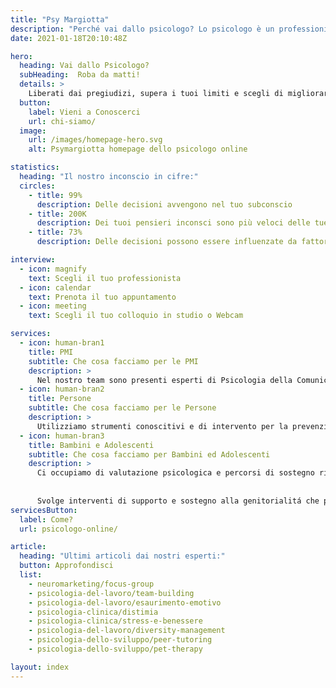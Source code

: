 ```yaml
---
title: "Psy Margiotta"
description: "Perché vai dallo psicologo? Lo psicologo è un professionista del benessere psicofisico, qualificato nel fornire supporto in presenza o a distanza."
date: 2021-01-18T20:10:48Z

hero: 
  heading: Vai dallo Psicologo?
  subHeading:  Roba da matti!
  details: >
    Liberati dai pregiudizi, supera i tuoi limiti e scegli di migliorare la tua vita!
  button:
    label: Vieni a Conoscerci
    url: chi-siamo/
  image: 
    url: /images/homepage-hero.svg
    alt: Psymargiotta homepage dello psicologo online

statistics:
  heading: "Il nostro inconscio in cifre:"
  circles:
    - title: 99%
      description: Delle decisioni avvengono nel tuo subconscio
    - title: 200K
      description: Dei tuoi pensieri inconsci sono più veloci delle tue decisioni
    - title: 73%
      description: Delle decisioni possono essere influenzate da fattori esterni

interview:
  - icon: magnify
    text: Scegli il tuo professionista
  - icon: calendar
    text: Prenota il tuo appuntamento
  - icon: meeting
    text: Scegli il tuo colloquio in studio o Webcam

services:
  - icon: human-bran1
    title: PMI
    subtitle: Che cosa facciamo per le PMI
    description: >
      Nel nostro team sono presenti esperti di Psicologia della Comunicazione, di Digital Marketing e Tecnologia Positiva pronti a supportare le persone e le aziende nel valorizzare e gestire in modo efficace la loro presenza online, in particolare sui social network, con l’obiettivo di generare nuove occasioni di business.
  - icon: human-bran2
    title: Persone
    subtitle: Che cosa facciamo per le Persone
    description: >
      Utilizziamo strumenti conoscitivi e di intervento per la prevenzione, la diagnosi, le attività di abilitazione, di riabilitazione e di sostegno in ambito psicologico rivolte a promuove il benessere della persona, del gruppo, degli organismi sociali e della comunità.
  - icon: human-bran3
    title: Bambini e Adolescenti
    subtitle: Che cosa facciamo per Bambini ed Adolescenti
    description: >
      Ci occupiamo di valutazione psicologica e percorsi di sostegno rivolti a bambini, adolescenti e genitori. Svolgiamo attivitá di consulenza e sostegno in situazioni di disagio legato a separazioni e divorzi, sostenendo sia i genitori che i minori nella difficile fase del cambiamento familiare.
      
      
      Svolge interventi di supporto e sostegno alla genitorialitá che possono risultare particolarmente utili soprattutto in situazioni di cambiamento come la nascita di un figlio.
servicesButton:
  label: Come?
  url: psicologo-online/

article:
  heading: "Ultimi articoli dai nostri esperti:"
  button: Approfondisci
  list:
    - neuromarketing/focus-group
    - psicologia-del-lavoro/team-building
    - psicologia-del-lavoro/esaurimento-emotivo
    - psicologia-clinica/distimia
    - psicologia-clinica/stress-e-benessere
    - psicologia-del-lavoro/diversity-management
    - psicologia-dello-sviluppo/peer-tutoring
    - psicologia-dello-sviluppo/pet-therapy

layout: index
---
```


